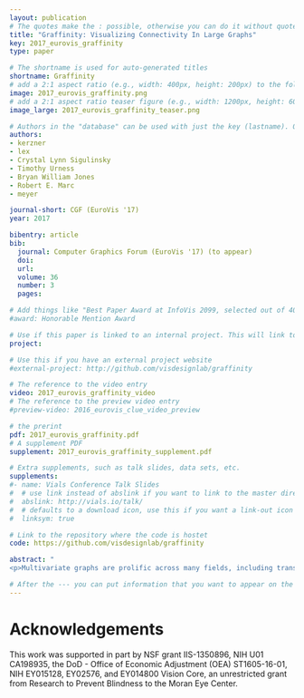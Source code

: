 ```yaml
---
layout: publication
# The quotes make the : possible, otherwise you can do it without quotes
title: "Graffinity: Visualizing Connectivity In Large Graphs"
key: 2017_eurovis_graffinity
type: paper

# The shortname is used for auto-generated titles
shortname: Graffinity
# add a 2:1 aspect ratio (e.g., width: 400px, height: 200px) to the folder /assets/images/papers/
image: 2017_eurovis_graffinity.png
# add a 2:1 aspect ratio teaser figure (e.g., width: 1200px, height: 600px) to the folder /assets/images/papers/
image_large: 2017_eurovis_graffinity_teaser.png

# Authors in the "database" can be used with just the key (lastname). Others can be written properly.
authors:
- kerzner
- lex
- Crystal Lynn Sigulinsky
- Timothy Urness
- Bryan William Jones
- Robert E. Marc
- meyer

journal-short: CGF (EuroVis '17)
year: 2017

bibentry: article
bib:
  journal: Computer Graphics Forum (EuroVis '17) (to appear)
  doi: 
  url: 
  volume: 36
  number: 3
  pages: 

# Add things like "Best Paper Award at InfoVis 2099, selected out of 4000 submissions"
#award: Honorable Mention Award

# Use if this paper is linked to an internal project. This will link to the project site
project:

# Use this if you have an external project website
#external-project: http://github.com/visdesignlab/graffinity

# The reference to the video entry
video: 2017_eurovis_graffinity_video
# The reference to the preview video entry
#preview-video: 2016_eurovis_clue_video_preview

# the prerint
pdf: 2017_eurovis_graffinity.pdf
# A supplement PDF
supplement: 2017_eurovis_graffinity_supplement.pdf

# Extra supplements, such as talk slides, data sets, etc.
supplements:
#- name: Vials Conference Talk Slides
#  # use link instead of abslink if you want to link to the master directory
#  abslink: http://vials.io/talk/
#  # defaults to a download icon, use this if you want a link-out icon
#  linksym: true

# Link to the repository where the code is hostet
code: https://github.com/visdesignlab/graffinity

abstract: "
<p>Multivariate graphs are prolific across many fields, including transportation and neuroscience. A key task in graph analysis is the exploration of connectivity, to, for example, analyze how signals flow through neurons, or to explore how well different cities are connected by flights. While standard node-link diagrams are helpful in judging connectivity, they do not scale to large networks. Adjacency matrices also do not scale to large networks and are only suitable to judge connectivity of adjacent nodes. A key approach to realize scalable graph visualization are queries: instead of displaying the whole network, only a relevant subset is shown. Query-based techniques for analyzing connectivity in graphs, however, can also easily suffer from cluttering if the query result is big enough. To remedy this, we introduce techniques that provide an overview of the connectivity and reveal details on demand.We have two main contributions: (1) two novel visualization techniques that work in concert for summarizing graph connectivity; and (2) Graffinity, an open-source implementation of these visualizations supplemented by detail views to enable a complete analysis workflow. Graffinity was designed in a close collaboration with neuroscientists and is optimized for connectomics data analysis, yet the technique is applicable across domains. We validate the connectivity overview and our open-source tool with illustrative examples using flight and connectomics data.</p>"

# After the --- you can put information that you want to appear on the website using markdown formatting or HTML. A good example are acknowledgements, extra references, an erratum, etc.
---
```



# Acknowledgements
This work was supported in part by NSF grant IIS-1350896, NIH U01 CA198935, the DoD - Office of Economic Adjustment (OEA) ST1605-16-01, NIH EY015128, EY02576, and EY014800 Vision Core, an unrestricted grant from Research to Prevent Blindness to the Moran Eye Center.
